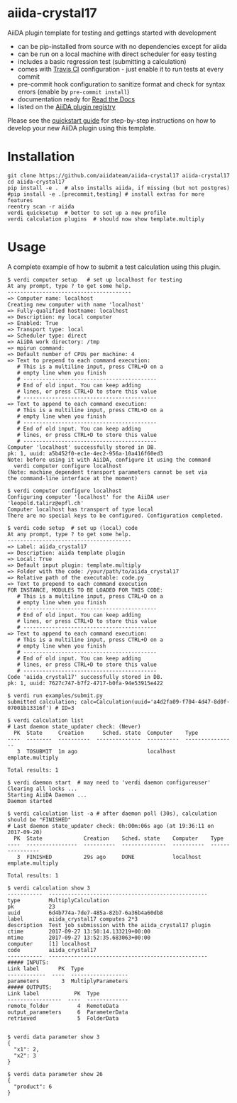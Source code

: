 # aiida-crystal17

AiiDA plugin template for testing and gettings started with development

* can be pip-installed from source with no dependencies except for aiida
* can be run on a local machine with direct scheduler for easy testing
* includes a basic regression test (submitting a calculation)
* comes with [Travis CI](https://travis-ci.org) configuration - just enable it to run tests at every commit
* pre-commit hook configuration to sanitize format and check for syntax errors (enable by `pre-commit install`)
* documentation ready for [Read the Docs](http://aiida-crystal17.readthedocs.io/en/latest/)
* listed on the [AiiDA plugin registry](http://aiidateam.github.io/aiida-registry)

Please see the 
[quickstart guide](http://aiida-core.readthedocs.io/en/latest/developer_guide/plugins/quickstart.html)
for step-by-step instructions on how to develop your new AiiDA plugin using this template.

# Installation

```shell
git clone https://github.com/aiidateam/aiida-crystal17 aiida-crystal17
cd aiida-crystal17
pip install -e .  # also installs aiida, if missing (but not postgres)
#pip install -e .[precommit,testing] # install extras for more features
reentry scan -r aiida  
verdi quicksetup  # better to set up a new profile
verdi calculation plugins  # should now show template.multiply
```

# Usage

A complete example of how to submit a test calculation using this plugin.

```shell
$ verdi computer setup   # set up localhost for testing
At any prompt, type ? to get some help.
---------------------------------------
=> Computer name: localhost
Creating new computer with name 'localhost'
=> Fully-qualified hostname: localhost
=> Description: my local computer
=> Enabled: True
=> Transport type: local
=> Scheduler type: direct
=> AiiDA work directory: /tmp
=> mpirun command:
=> Default number of CPUs per machine: 4
=> Text to prepend to each command execution:
   # This is a multiline input, press CTRL+D on a
   # empty line when you finish
   # ------------------------------------------
   # End of old input. You can keep adding
   # lines, or press CTRL+D to store this value
   # ------------------------------------------
=> Text to append to each command execution:
   # This is a multiline input, press CTRL+D on a
   # empty line when you finish
   # ------------------------------------------
   # End of old input. You can keep adding
   # lines, or press CTRL+D to store this value
   # ------------------------------------------
Computer 'localhost' successfully stored in DB.
pk: 1, uuid: a5b452f0-ec1e-4ec2-956a-10a416f60ed3
Note: before using it with AiiDA, configure it using the command
  verdi computer configure localhost
(Note: machine_dependent transport parameters cannot be set via
the command-line interface at the moment)

$ verdi computer configure localhost 
Configuring computer 'localhost' for the AiiDA user 'leopold.talirz@epfl.ch'
Computer localhost has transport of type local
There are no special keys to be configured. Configuration completed.

$ verdi code setup  # set up (local) code
At any prompt, type ? to get some help.
---------------------------------------
=> Label: aiida_crystal17
=> Description: aiida template plugin
=> Local: True
=> Default input plugin: template.multiply
=> Folder with the code: /your/path/to/aiida_crystal17
=> Relative path of the executable: code.py
=> Text to prepend to each command execution
FOR INSTANCE, MODULES TO BE LOADED FOR THIS CODE:
   # This is a multiline input, press CTRL+D on a
   # empty line when you finish
   # ------------------------------------------
   # End of old input. You can keep adding
   # lines, or press CTRL+D to store this value
   # ------------------------------------------
=> Text to append to each command execution:
   # This is a multiline input, press CTRL+D on a
   # empty line when you finish
   # ------------------------------------------
   # End of old input. You can keep adding
   # lines, or press CTRL+D to store this value
   # ------------------------------------------
Code 'aiida_crystal17' successfully stored in DB.
pk: 1, uuid: 7627c747-b7f2-4717-b0fa-94e53915e422

$ verdi run examples/submit.py
submitted calculation; calc=Calculation(uuid='a4d2fa09-f704-4d47-8d0f-07001b13316f') # ID=3

$ verdi calculation list
# Last daemon state_updater check: (Never)
  PK  State     Creation      Sched. state  Computer    Type
----  --------  ----------  --------------  ----------  ----------------
   3  TOSUBMIT  1m ago                      localhost   emplate.multiply

Total results: 1

$ verdi daemon start  # may need to 'verdi daemon configureuser'
Clearing all locks ...
Starting AiiDA Daemon ...
Daemon started

$ verdi calculation list -a # after daemon poll (30s), calculation should be "FINISHED"
# Last daemon state_updater check: 0h:00m:06s ago (at 19:36:11 on 2017-09-20)
  PK  State             Creation    Sched. state    Computer    Type
----  ----------------  ----------  --------------  ----------  ----------------
   3  FINISHED          29s ago     DONE            localhost   emplate.multiply

Total results: 1

$ verdi calculation show 3
-----------  --------------------------------------------------
type         MultiplyCalculation
pk           23
uuid         6d4b774a-7de7-485a-82b7-6a36b4a60db8
label        aiida_crystal17 computes 2*3
description  Test job submission with the aiida_crystal17 plugin
ctime        2017-09-27 13:50:14.133219+00:00
mtime        2017-09-27 13:52:35.683063+00:00
computer     [1] localhost
code         aiida_crystal17
-----------  --------------------------------------------------
##### INPUTS:
Link label      PK  Type
------------  ----  ------------------
parameters       3  MultiplyParameters
##### OUTPUTS:
Link label           PK  Type
-----------------  ----  -------------
remote_folder         4  RemoteData
output_parameters     6  ParameterData
retrieved             5  FolderData


$ verdi data parameter show 3
{
  "x1": 2,
  "x2": 3
}

$ verdi data parameter show 26
{
  "product": 6
}

```
